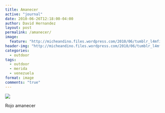 ```yaml
---
title: Amanecer
active: "journal"
date: 2010-06-26T12:18:00-04:00
author: David Hernandez
layout: post
permalink: /amanecer/
image:
  feature: "http://micheandino.files.wordpress.com/2010/06/tumblr_l4mfiv8mnq1qa1qgjo1_1280.png"
header-img: "http://micheandino.files.wordpress.com/2010/06/tumblr_l4mfiv8mnq1qa1qgjo1_1280.png"
categories:
  - outdoor
tags:
  - outdoor
  - merida
  - venezuela
format: image
comments: "true"
---
```

<a href="http://micheandino.files.wordpress.com/2010/06/tumblr_l4mfiv8mnq1qa1qgjo1_1280.png" class="popup"  title="Rojo amanecer" data-caption="© 2010 by David Hernández">
<img src="http://micheandino.files.wordpress.com/2010/06/tumblr_l4mfiv8mnq1qa1qgjo1_1280.png"></a>

Rojo amanecer
